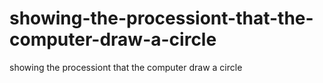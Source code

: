 # showing-the-processiont-that-the-computer-draw-a-circle
showing the processiont that the computer draw a circle
